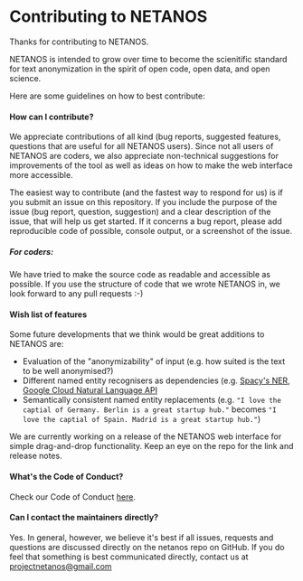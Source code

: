 # Contributing to NETANOS

Thanks for contributing to NETANOS.

NETANOS is intended to grow over time to become the scienitific standard for text anonymization in the spirit of open code, open data, and open science.

Here are some guidelines on how to best contribute:

#### How can I contribute?

We appreciate contributions of all kind (bug reports, suggested features, questions that are useful for all NETANOS users). Since not all users of NETANOS are coders, we also appreciate non-technical suggestions for improvements of the tool as well as ideas on how to make the web interface more accessible.

The easiest way to contribute (and the fastest way to respond for us) is if you submit an issue on this repository. If you include the purpose of the issue (bug report, question, suggestion) and a clear description of the issue, that will help us get started. If it concerns a bug report, please add reproducible code of possible, console output, or a screenshot of the issue.

##### For coders:

We have tried to make the source code as readable and accessible as possible. If you use the structure of code that we wrote NETANOS in, we look forward to any pull requests :-)



#### Wish list of features

Some future developments that we think would be great additions to NETANOS are:

- Evaluation of the "anonymizability" of input (e.g. how suited is the text to be well anonymised?)
- Different named entity recognisers as dependencies (e.g. [Spacy's NER](https://github.com/explosion/spaCy), [Google Cloud Natural Language API](https://cloud.google.com/natural-language/docs/basics#entity-analysis-response)
- Semantically consistent named entity replacements (e.g. `"I love the captial of Germany. Berlin is a great startup hub."` becomes `"I love the captial of Spain. Madrid is a great startup hub."`)

We are currently working on a release of the NETANOS web interface for simple drag-and-drop functionality. Keep an eye on the repo for the link and release notes.



#### What's the Code of Conduct?

Check our Code of Conduct [here](https://github.com/ben-aaron188/netanos/blob/master/CODE_OF_CONDUCT.md).



#### Can I contact the maintainers directly?

Yes. In general, however, we believe it's best if all issues, requests and questions are discussed directly on the netanos repo on GitHub. If you do feel that something is best communicated directly, contact us at projectnetanos@gmail.com







